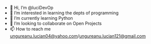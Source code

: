 - 👋 Hi, I’m @luciDevOp
- 👀 I’m interested in learning the depts of programming
- 🌱 I’m currently learning Python
- 💞️ I’m looking to collaborate on Open Projects
- 📫 How to reach me ungureanu.lucian04@yahoo.com/ungureanu.lucian121@gmail.com

<!---
luciDevOp/luciDevOp is a ✨ special ✨ repository because its `README.md` (this file) appears on your GitHub profile.
You can click the Preview link to take a look at your changes.
--->
